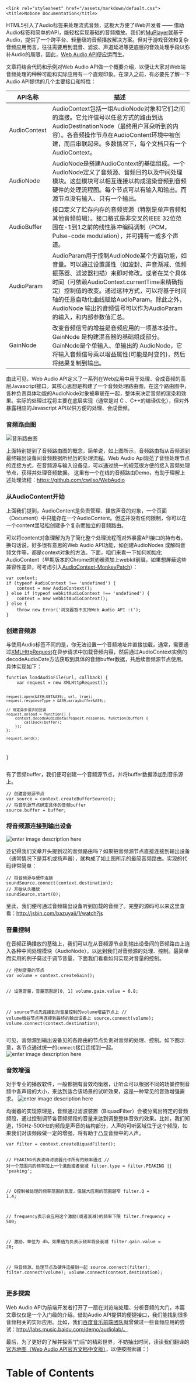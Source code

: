<!DOCTYPE html>
<html>
<head>
	<script src="/assets/markdown/sh/shCore.js"></script>
	<script src="/assets/markdown/sh/brushes.js"></script>
	<link rel="stylesheet" href="/assets/markdown/sh/shCoreDefault.css">

	<link rel="stylesheet" href="/assets/markdown/default.css">
	<title>Nobone Documentation</title>
</head>
<body>

<div id="main">
	<p>HTML5引入了Audio标签来处理流式音频，这极大方便了Web开发者 —— 借助Audio标签和简单的API，能轻松实现基础的音频播放。我们的<a href="http://labs.music.baidu.com/muplayer/doc/">MuPlayer</a>就基于Audio，提供了一个跨平台、轻量级的音频播放解决方案。但对于游戏音效和复杂音频应用而言，往往需要用到混音、滤波、声道延迟等更底层的音效处理手段以弥补Audio的局限，因此，<a href="http://webaudio.github.io/web-audio-api/">Web Audio API</a>便应运而生。</p>
<p>文章将结合代码和示例对Web Audio API做一个概要介绍，以便让大家对Web端音频处理的种种可能和实际应用有一个直观印象。在深入之前，有必要先了解一下Audio API提供的几个主要接口和特性：</p>
<table>
<thead>
<tr>
<th>API名称</th>
<th>描述</th>
</tr>
</thead>
<tbody>
<tr>
<td>AudioContext</td>
<td>AudioContext包括一组AudioNode对象和它们之间的连接。它允许信号以任意方式的路由到达AudioDestinationNode（最终用户耳朵听到的内容）。各音频操作节点在AudioContent环境中被创建，而后串联起来。多数情况下，每个文档只有一个AudioContext。</td>
</tr>
<tr>
<td>AudioNode</td>
<td>AudioNode是搭建AudioContext的基础组成。一个AudioNode定义了音频源、音频目的以及中间处理模块。这些模块可以相互连接以构成渲染音频到音频硬件的处理流程图。每个节点可以有输入和输出。而源节点没有输入、只有一个输出。</td>
</tr>
<tr>
<td>AudioBuffer</td>
<td>接口定义了贮存内存的音频资源（特别是单声音频和其他音频剪辑）。接口格式是非交叉的IEEE 32位范围在-1到1之前的线性脉冲编码调制（PCM，Pulse-code modulation），并可拥有一或多个声道。</td>
</tr>
<tr>
<td>AudioParam</td>
<td>AudioParam用于控制AudioNode某个方面功能，如音量。可以通过设置属性（如波封、声音渐减、低频振荡器、滤波器扫描）来即时修改。或者在某个具体时间（可依赖AudioContext.currentTime来精确指定）控制值的改变。通过这种方式，可以将基于时间轴的任意自动化曲线赋给AudioParam。除此之外，AudioNode 输出的音频信号可以作为AudioParam的输入，和内部参数值汇总。</td>
</tr>
<tr>
<td>GainNode</td>
<td>改变音频信号的增益是音频应用的一项基本操作。GainNode 是构建混音器的基础组成部分。GainNode是个单输入、单输出的 AudioNode，它将输入音频信号乘以增益属性(可能是时变的)，然后将结果复制到输出。</td>
</tr>
</tbody>
</table>
<p>由此可见，Web Audio API定义了一系列在Web应用中用于处理、合成音频的高层Javascript接口。其核心思想是构建了一个音频处理路由图，在这个路由图中，各种负责具体功能的AudioNode对象被串联在一起，整体来决定音频的渲染和效果。实际的处理过程将主要在底层实现（通常是对 C 、C++的编译优化），但对外暴露相应的Javascript API以供方便的处理、合成音频。</p>
<h3 id="-">音频路由图</h3>
<p><img src="http://music.baidu.com/cms/topics/web_audio_api/audio-route.jpg" alt="音乐路由图"></p>
<p>上面特别提到了音频路由图的概念，简单说，如上图所示，音频路由指从音频源到最终输出设备间音频数据所经历的处理流程。Web Audio Api规范了音频处理节点的连接方式，在音频源与输入设备见，可以通过统一的规范很方便的接入音频处理节点，获得并处理音频数据。
这里有一个在线的音频路由Demo，有助于理解上述处理流程：<a href="https://github.com/cwilso/WebAudio">https://github.com/cwilso/WebAudio</a></p>
<h3 id="-audiocontent-">从AudioContent开始</h3>
<p>上面我们提到，AudioContent是负责管理、播放声音的对象，一个页面（Document）中只能存在一个AudioContent。但这并没有任何限制，你可以在一个content里轻松创建多个复杂而独立的音频路由。</p>
<p>可以将content对象理解为为了简化整个处理流程而对外暴露API接口的持有者。换句话说，好多很有意思的Web Audio API功能，如创建AudioNodes 或解码音频文件等，都是context对象的方法。下面，咱们来看一下如何初始化AudioContent（早期版本的Chrome浏览器须加上webkit前缀，如果想屏蔽这些兼容性差异，可考虑引入<a href="https://github.com/cwilso/AudioContext-MonkeyPatch">AudioContext-MonkeyPatch</a>）：</p>
<pre><code class="lang-javascript">var context;
if (typeof AudioContext !== &#39;undefined&#39;) {
    context = new AudioContext();
} else if (typeof webkitAudioContext !== &#39;undefined&#39;) {
    context = new webkitAudioContext();
} else {
    throw new Error(&#39;浏览器暂不支持Web Audio API :(&#39;);
}
</code></pre>
<h3 id="-">创建音频源</h3>
<p>与使用Audio标签不同的是，你无法设置一个音频地址并直接加载，通常，需要通过<a href="http://www.html5rocks.com/en/tutorials/file/xhr2/">XMLHttpRequest</a>在异步请求中加载音频内容，然后通过AudioContext实例的decodeAudioDate方法获取到具体的音频buffer数据，共后续音频源节点使用。具体实现如下：</p>
<pre><code class="lang-javascript">function loadAudioFile(url, callback) {
    var request = new XMLHttpRequest();

    request.open(&#39;GET&#39;, url, true);
    request.responseType = &#39;arraybuffer&#39;;

    // 绑定异步请求的回调
    request.onload = function() {
        context.decodeAudioData(request.response, function(buffer) {
            callback(buffer);
        });
    };

    request.send();
}
</code></pre>
<p>有了音频buffer，我们便可创建一个音频源节点，并将buffer数据添加到音乐源上。</p>
<pre><code class="lang-javascript">// 创建音频源节点
var source = context.createBufferSource();
// 将音乐源节点绑定具体的音频buffer
source.buffer = buffer;
</code></pre>
<h3 id="-">将音频源连接到输出设备</h3>
<p><img src="http://music.baidu.com/cms/topics/web_audio_api/connect.jpg" alt="enter image description here"></p>
<p>还记得我们文章开头提到过的音频路由吗？如果把音频源节点直接连接到输出设备（通常情况下是耳机或扬声器），就构成了如上图所示的最简音频路由。实现的代码非常简单：</p>
<pre><code class="lang-javascript">// 将音频源与硬件连接
soundSource.connect(context.destination);
// 开始从头播放
soundSource.start(0);
</code></pre>
<p>至此，我们便可通过音频输出设备听到加载的音频了。完整的源码可以来这里查看：<a href="http://jsbin.com/bazuyaji/1/watch?js">http://jsbin.com/bazuyaji/1/watch?js</a></p>
<h3 id="-">音量控制</h3>
<p>在音频正确播放的基础上，我们可以在从音频源节点到输出设备间的音频路由上连入各种中间处理模块（AudioNode），以达到我们对音频源的处理、控制。最简单而实用的例子莫过于调节音量，下面我们看看如何实现对音量的控制。</p>
<pre><code class="lang-javascript">// 控制音量的节点
var volume = context.createGain();

// 设置音量，音量范围是[0, 1]
volume.gain.value = 0.8;

// source节点先连接到对音量控制的volume增益节点上
// volume增益节点再连接到最终的输出设备上
source.connect(volume);
volume.connect(context.destination);
</code></pre>
<p>可见，音频源到输出设备见的各路由的节点负责对音频的处理、控制。如下图示意，各节点通过统一的<code>connect</code>接口连接到一起。
<img src="http://music.baidu.com/cms/topics/web_audio_api/volume.jpg" alt="enter image description here"></p>
<h3 id="-">音效增强</h3>
<p>对于专业的播放软件，一般都拥有音效均衡器，让听众可以根据不同的场景控制音频中各声段的大小，来达到适合该场景的试听效果，这是一种常见的音效增强需求。
<img src="http://music.baidu.com/cms/topics/web_audio_api/filter.jpg" alt="enter image description here"></p>
<p>均衡器的实现原理是，音频通过滤波装置（BiquadFilter）会被分离出特定的音频频段，通过控制调节各音频频段的音量来达到调整整体音效的效果。比如，我们知道，150Hz-500Hz的频段是声音的结构部分，人声的可听区域位于这个频段，如果我们对该频段做一定的增强，将有助于凸显音频中的人声。</p>
<pre><code class="lang-javascript">var filter = context.createBiquadFilter();

// PEAKING代表波峰滤波器允许所有的频率通过
// 对一个范围内的频率加上一个激励或者衰减
filter.type = filter.PEAKING || &#39;peaking&#39;;

// Q控制被处理的频率范围的宽度，值越大应用的范围越窄
filter.Q = 1.4;

// frequency表示会应用这个激励(或者衰减)的频率下限
filter.frequency = 500;

// 激励，单位为 db。如果值为负表示频率将会衰减
filter.gain.value = 20;

// 将音频源、处理节点及硬件连接到一起
source.connect(filter);
filter.connect(volume);
volume.connect(context.destination);
</code></pre>
<h3 id="-">更多探索</h3>
<p>Web Audio API为前端开发者打开了一扇在浏览端处理、分析音频的大门，本篇文章仅仅是一个入门级的介绍。借助Audio API提供的便捷接口，我们能找到很多音频相关的实际应用。比如，我们<a href="http://labs.music.baidu.com/">百度音乐前端团队</a>就曾做过一些音频应用的尝试：<a href="http://labs.music.baidu.com/demo/audiolab/。">http://labs.music.baidu.com/demo/audiolab/。</a></p>
<p>最后，为了更好的了解并探索“门后”的精彩世界，不妨抽出时间，读读我们翻译的<a href="http://pan.baidu.com/s/1dDuxjvN">官方地图（Web Audio API官方文档中文版）</a>，以便按图索骥：）</p>

</div>

<div id="toc">
	<h1>Table of Contents</h1>
	<div class="content"></div>
</div>

<script type="text/javascript" src="/assets/markdown/main.js"></script>

<script type="text/javascript">
	[].slice.apply(document.querySelectorAll('pre code[class]')).forEach(function (el) {
		var lang = el.getAttribute('class').replace('lang-', '');
		el.parentElement.setAttribute('class', 'brush: ' + lang + ';');
		el.parentElement.innerHTML = el.innerHTML
	});
	SyntaxHighlighter.defaults['toolbar'] = false;
	SyntaxHighlighter.all();
</script>

</body>
</html>


<!-- Nobone Client Helper -->
<script type="text/javascript">

// Generated by CoffeeScript 1.8.0
var Nobone;

Nobone = (function() {
  function Nobone(opts) {
    'use strict';
    var init, init_auto_reload, self;
    self = this;
    self.lang_current = opts.lang_current;
    self.lang_data = opts.lang_data;
    init = function() {
      if (opts.auto_reload) {
        return init_auto_reload();
      }
    };
    self.log = function(msg, action) {
      var req;
      if (action == null) {
        action = 'log';
      }
      console[action](msg);
      req = new XMLHttpRequest;
      req.open('POST', '/nobone-log');
      req.setRequestHeader('Content-Type', 'application/json');
      return req.send(JSON.stringify(msg));
    };
    self.lang = function(cmd, lang) {
      var en, i, _ref;
      if (lang == null) {
        lang = opts.lang_current;
      }
      i = cmd.lastIndexOf('|');
      en = i > -1 ? cmd.slice(0, i) : cmd;
      return ((_ref = opts.lang_data[lang]) != null ? _ref[cmd] : void 0) || en;
    };
    init_auto_reload = function() {
      var es;
      es = new EventSource(opts.host + '/nobone-sse/auto_reload');
      es.addEventListener('error', function(e) {
        return console.warn(e.message);
      });
      return es.addEventListener('file_modified', function(e) {
        var each, msg, reload_elem;
        msg = JSON.parse(e.data);
        console.log(">> file_modified: " + msg.req_path);
        reload_elem = function(el, key) {
          var body;
          if (el[key].indexOf('?') === -1) {
            el[key] += '?nb_auto_reload=0';
          } else {
            if (el[key].indexOf('nb_auto_reload') > -1) {
              el[key] = el[key].replace(/nb_auto_reload=(\d+)/, function(m, p) {
                return 'nb_auto_reload=' + (+p + 1);
              });
            } else {
              el[key] += '&nb_auto_reload=0';
            }
          }
          body = document.body;
          body.style.display = 'none';
          body.offsetHeight;
          return setTimeout(function() {
            return body.style.display = 'block';
          }, 50);
        };
        each = function(qs, handler) {
          var elems;
          elems = document.querySelectorAll(qs);
          return [].slice.apply(elems).forEach(handler);
        };
        if (!msg.req_path) {
          location.reload();
          return;
        }
        switch (msg.ext_bin) {
          case '.js':
            return each('script', function(el) {
              if (el.src.indexOf(msg.req_path) > -1) {
                return location.reload();
              }
            });
          case '.css':
            return each('link', function(el) {
              if (el.href.indexOf(msg.req_path) > -1) {
                return reload_elem(el, 'href');
              }
            });
          case '.jpg':
          case '.gif':
          case '.png':
            return each('img', function(el) {
              if (el.src.indexOf(msg.req_path) > -1) {
                return reload_elem(el, 'src');
              }
            });
          default:
            return location.reload();
        }
      });
    };
    init();
  }

  return Nobone;

})();

window.nb = new Nobone({"auto_reload":true,"lang_current":"en","host":""});

</script>

